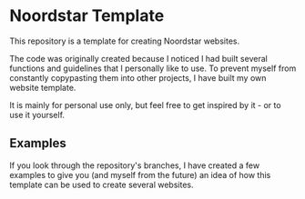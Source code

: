 # Noordstar Template

This repository is a template for creating Noordstar websites.

The code was originally created because I noticed I had built several functions and guidelines that I personally like to use. To prevent myself from constantly copypasting them into other projects, I have built my own website template.

It is mainly for personal use only, but feel free to get inspired by it - or to use it yourself.


## Examples

If you look through the repository's branches, I have created a few examples to give you (and myself from the future) an idea of how this template can be used to create several websites.
